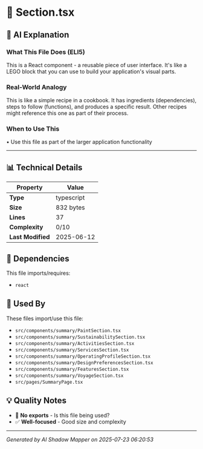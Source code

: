 # 📄 Section.tsx

## 🤖 AI Explanation

### What This File Does (ELI5)
This is a React component - a reusable piece of user interface. It's like a LEGO block that you can use to build your application's visual parts.

### Real-World Analogy
This is like a simple recipe in a cookbook. It has ingredients (dependencies), steps to follow (functions), and produces a specific result. Other recipes might reference this one as part of their process.

### When to Use This
• Use this file as part of the larger application functionality

---

## 📊 Technical Details

| Property | Value |
|----------|-------|
| **Type** | typescript |
| **Size** | 832 bytes |
| **Lines** | 37 |
| **Complexity** | 0/10 |
| **Last Modified** | 2025-06-12 |

## 🔗 Dependencies

This file imports/requires:

- `react`

## 🔄 Used By

These files import/use this file:

- `src/components/summary/PaintSection.tsx`
- `src/components/summary/SustainabilitySection.tsx`
- `src/components/summary/ActivitiesSection.tsx`
- `src/components/summary/ServicesSection.tsx`
- `src/components/summary/OperatingProfileSection.tsx`
- `src/components/summary/DesignPreferencesSection.tsx`
- `src/components/summary/FeaturesSection.tsx`
- `src/components/summary/VoyageSection.tsx`
- `src/pages/SummaryPage.tsx`

## 💡 Quality Notes

- 🤔 **No exports** - Is this file being used?
- ✅ **Well-focused** - Good size and complexity

---
*Generated by AI Shadow Mapper on 2025-07-23 06:20:53*